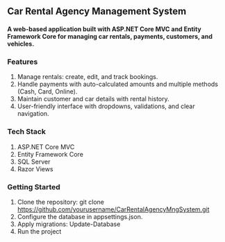 ## Car Rental Agency Management System
#### A web-based application built with ASP.NET Core MVC and Entity Framework Core for managing car rentals, payments, customers, and vehicles.

### Features
1. Manage rentals: create, edit, and track bookings.
2. Handle payments with auto-calculated amounts and multiple methods (Cash, Card, Online).
3. Maintain customer and car details with rental history.
4. User-friendly interface with dropdowns, validations, and clear navigation.

### Tech Stack
1. ASP.NET Core MVC
2. Entity Framework Core
3. SQL Server
4. Razor Views

### Getting Started
1. Clone the repository:
  git clone https://github.com/yourusername/CarRentalAgencyMngSystem.git
2. Configure the database in appsettings.json.
3. Apply migrations:
  Update-Database
4. Run the project
